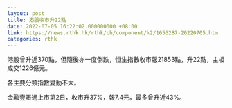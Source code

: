 ```yaml
---
layout: post
title: 港股收市升22點
date: 2022-07-05 16:22:02.000000000 +08:00
link: https://news.rthk.hk/rthk/ch/component/k2/1656287-20220705.htm
categories: rthk
---
```


港股曾升近370點，但隨後亦一度倒跌，恒生指數收市報21853點，升22點，主板成交1226億元。

各主要分類指數變動不大。

金融壹賬通上市第2日，收市升37%，報7.4元，最多曾升近43%。
